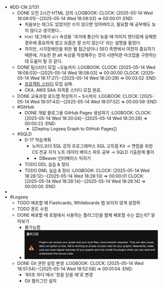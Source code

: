 - #DD-CN 2/131
	- DONE 오전 2시간 HTML 강의
	  :LOGBOOK:
	  CLOCK: [2025-05-14 Wed 18:09:01]--[2025-05-14 Wed 18:09:02] =>  00:00:01
	  :END:
		- 처음보는 태그도 있었지만 쓰지 않으면 잊어버리고, 필요할 때 공부해도 늦지 않다고 생각했다..
		- `html` 태그에서 `alt` 속성을 '과거에 통신이 늦을 때 이미지 렌더링에 실패한 경우에 중요하게 썼고 요즘은 잘 쓰지 않는다' 라는 설명을 들었다.
		- 하지만, 시각장애인을 위한 웹 접근성이나 SEO 측면에서 여전히 중요하기 때문에, 가능한 한 alt 속성을 작성해주는 것이 시멘틱한 마크업을 구현하는데 도움이 될 것 같다.
	- DONE 팀스터디 모집 \~오늘까지
	  :LOGBOOK:
	  CLOCK: [2025-05-14 Wed 18:08:03]--[2025-05-14 Wed 18:08:03] =>  00:00:00
	  CLOCK: [2025-05-14 Wed 18:17:27]--[2025-05-14 Wed 18:20:29] =>  00:03:02
	  :END:
		- [프로젝트 스터디](https://www.notion.so/patsot/1f399e5316ed806fa63fd70faca44a41) 모집 실패.
		- CKA, AWS SAA 자격증 스터디 모집 완료.
	- DONE 교육과정 로드맵 작성하기 \~ 5시까지
	  :LOGBOOK:
	  CLOCK: [2025-05-14 Wed 18:07:43]--[2025-05-14 Wed 18:07:52] =>  00:00:09
	  :END:
	- #GitHub
		- DONE 개발 블로그용 GitHub Pages 생성하기
		  :LOGBOOK:
		  CLOCK: [2025-05-14 Wed 18:20:04]--[2025-05-14 Wed 18:20:26] =>  00:00:22
		  :END:
			- [[Deploy Logseq Graph to GitHub Pages]]
	- #SQLD
		- D-17 학습계획
			- 노마드코더 SQL 강의 프로그래머스 SQL 고득점 Kit → 면접을 위한 CS 전공 지식 노트 데이터 베이스 파트 공부 → SQLD 기출문제 풀이
			- + DBeaver 인터페이스 익히기
		- TODO DDL 실습 & 정리
		- TODO DML 실습 & 정리
		  :LOGBOOK:
		  CLOCK: [2025-05-14 Wed 18:28:12]--[2025-05-14 Wed 18:28:13] =>  00:00:01
		  CLOCK: [2025-05-14 Wed 18:28:14]--[2025-05-14 Wed 18:28:14] =>  00:00:00
		  :END:
-
- #Logseq
	- TODO 배포할 때 Flashcards, Whiteboards 탭 보이지 않게 설정하
	- TODO 폰트 수정
	- DONE 배포할 때 로컬에서 사용하는 플러그인을 함께 배포할 수는 없는지? 알아보기
		- 불가능함
		- ![image.png](../assets/image_1747216316900_0.png)
	- DONE Git 관련 설정 변경
	  :LOGBOOK:
	  CLOCK: [2025-05-14 Wed 18:51:54]--[2025-05-14 Wed 18:52:58] =>  00:01:04
	  :END:
		- '60초 마다'에서 '창을 닫을 때'로 변경
		- Git 플러그인 설치